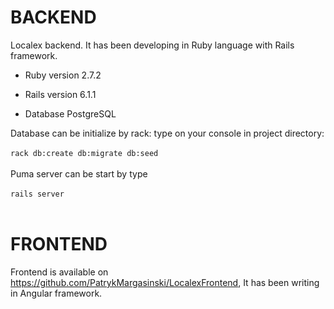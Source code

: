 # BACKEND

Localex backend. It has been developing in Ruby language with Rails framework. 

* Ruby version 2.7.2

* Rails version 6.1.1

* Database PostgreSQL

Database can be initialize by rack:
  type on your console in project directory:
  </br></br>```rack db:create db:migrate db:seed```</br></br>
Puma server can be start by type
</br></br>```rails server```
</br></br>

# FRONTEND

Frontend is available on https://github.com/PatrykMargasinski/LocalexFrontend, It has been writing in Angular framework.
